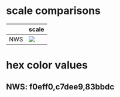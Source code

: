 
# scale comparisons
|  | scale |
| ----------- | ----------- |
| NWS | ![](NWS.png)|



# hex color values
## NWS: f0eff0,c7dee9,83bbdc

